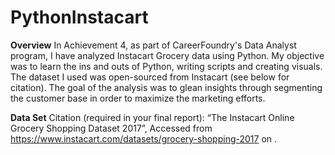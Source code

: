 # PythonInstacart

**Overview**
In Achievement 4, as part of CareerFoundry's Data Analyst program, I have analyzed Instacart Grocery data using Python. My objective was to learn the ins and outs of Python, writing scripts and creating visuals. The dataset I used was open-sourced from Instacart (see below for citation). The goal of the analysis was to glean insights through segmenting the customer base in order to maximize the marketing efforts.

**Data Set**
Citation (required in your final report): “The Instacart Online Grocery Shopping Dataset
2017”, Accessed from https://www.instacart.com/datasets/grocery-shopping-2017 on
<date>.
